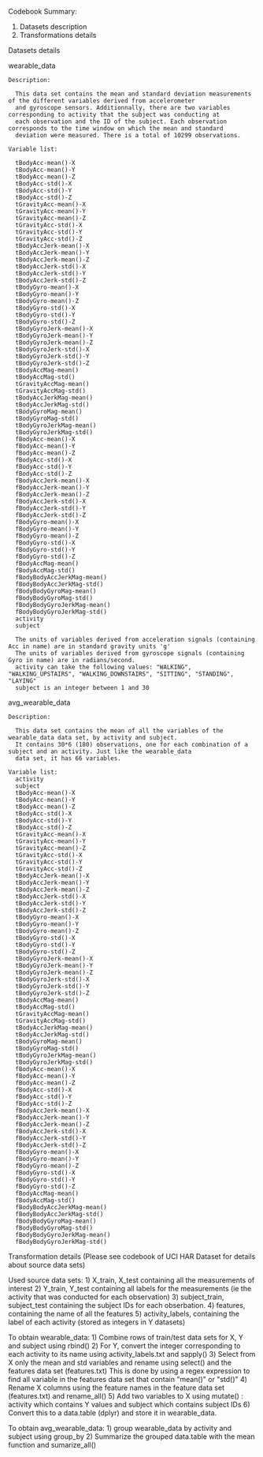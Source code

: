Codebook Summary: 
1) Datasets description
2) Transformations details

Datasets details

  wearable_data
  
    Description:
    
      This data set contains the mean and standard deviation measurements of the different variables derived from accelerometer
      and gyroscope sensors. Additionnally, there are two variables corresponding to activity that the subject was conducting at
      each observation and the ID of the subject. Each observation corresponds to the time window on which the mean and standard 
      deviation were measured. There is a total of 10299 observations.
      
    Variable list:
    
      tBodyAcc-mean()-X
      tBodyAcc-mean()-Y
      tBodyAcc-mean()-Z
      tBodyAcc-std()-X
      tBodyAcc-std()-Y
      tBodyAcc-std()-Z
      tGravityAcc-mean()-X
      tGravityAcc-mean()-Y
      tGravityAcc-mean()-Z
      tGravityAcc-std()-X
      tGravityAcc-std()-Y
      tGravityAcc-std()-Z
      tBodyAccJerk-mean()-X
      tBodyAccJerk-mean()-Y
      tBodyAccJerk-mean()-Z
      tBodyAccJerk-std()-X
      tBodyAccJerk-std()-Y
      tBodyAccJerk-std()-Z
      tBodyGyro-mean()-X
      tBodyGyro-mean()-Y
      tBodyGyro-mean()-Z
      tBodyGyro-std()-X
      tBodyGyro-std()-Y
      tBodyGyro-std()-Z
      tBodyGyroJerk-mean()-X
      tBodyGyroJerk-mean()-Y
      tBodyGyroJerk-mean()-Z
      tBodyGyroJerk-std()-X
      tBodyGyroJerk-std()-Y
      tBodyGyroJerk-std()-Z
      tBodyAccMag-mean()
      tBodyAccMag-std()
      tGravityAccMag-mean()
      tGravityAccMag-std()
      tBodyAccJerkMag-mean()
      tBodyAccJerkMag-std()
      tBodyGyroMag-mean()
      tBodyGyroMag-std()
      tBodyGyroJerkMag-mean()
      tBodyGyroJerkMag-std()
      fBodyAcc-mean()-X
      fBodyAcc-mean()-Y
      fBodyAcc-mean()-Z
      fBodyAcc-std()-X
      fBodyAcc-std()-Y
      fBodyAcc-std()-Z
      fBodyAccJerk-mean()-X
      fBodyAccJerk-mean()-Y
      fBodyAccJerk-mean()-Z
      fBodyAccJerk-std()-X
      fBodyAccJerk-std()-Y
      fBodyAccJerk-std()-Z
      fBodyGyro-mean()-X
      fBodyGyro-mean()-Y
      fBodyGyro-mean()-Z
      fBodyGyro-std()-X
      fBodyGyro-std()-Y
      fBodyGyro-std()-Z
      fBodyAccMag-mean()
      fBodyAccMag-std()
      fBodyBodyAccJerkMag-mean()
      fBodyBodyAccJerkMag-std()
      fBodyBodyGyroMag-mean()
      fBodyBodyGyroMag-std()
      fBodyBodyGyroJerkMag-mean()
      fBodyBodyGyroJerkMag-std()
      activity 
      subject
      
      The units of variables derived from acceleration signals (containing Acc in name) are in standard gravity units 'g'
      The units of variables derived from gyroscope signals (containing Gyro in name) are in radians/second.
      activity can take the following values: "WALKING", "WALKING_UPSTAIRS", "WALKING_DOWNSTAIRS", "SITTING", "STANDING", "LAYING"
      subject is an integer between 1 and 30

avg_wearable_data
  
    Description:
    
      This data set contains the mean of all the variables of the wearable_data data set, by activity and subject. 
      It contains 30*6 (180) observations, one for each combination of a subject and an activity. Just like the wearable_data
      data set, it has 66 variables. 
      
    Variable list:
      activity 
      subject
      tBodyAcc-mean()-X
      tBodyAcc-mean()-Y
      tBodyAcc-mean()-Z
      tBodyAcc-std()-X
      tBodyAcc-std()-Y
      tBodyAcc-std()-Z
      tGravityAcc-mean()-X
      tGravityAcc-mean()-Y
      tGravityAcc-mean()-Z
      tGravityAcc-std()-X
      tGravityAcc-std()-Y
      tGravityAcc-std()-Z
      tBodyAccJerk-mean()-X
      tBodyAccJerk-mean()-Y
      tBodyAccJerk-mean()-Z
      tBodyAccJerk-std()-X
      tBodyAccJerk-std()-Y
      tBodyAccJerk-std()-Z
      tBodyGyro-mean()-X
      tBodyGyro-mean()-Y
      tBodyGyro-mean()-Z
      tBodyGyro-std()-X
      tBodyGyro-std()-Y
      tBodyGyro-std()-Z
      tBodyGyroJerk-mean()-X
      tBodyGyroJerk-mean()-Y
      tBodyGyroJerk-mean()-Z
      tBodyGyroJerk-std()-X
      tBodyGyroJerk-std()-Y
      tBodyGyroJerk-std()-Z
      tBodyAccMag-mean()
      tBodyAccMag-std()
      tGravityAccMag-mean()
      tGravityAccMag-std()
      tBodyAccJerkMag-mean()
      tBodyAccJerkMag-std()
      tBodyGyroMag-mean()
      tBodyGyroMag-std()
      tBodyGyroJerkMag-mean()
      tBodyGyroJerkMag-std()
      fBodyAcc-mean()-X
      fBodyAcc-mean()-Y
      fBodyAcc-mean()-Z
      fBodyAcc-std()-X
      fBodyAcc-std()-Y
      fBodyAcc-std()-Z
      fBodyAccJerk-mean()-X
      fBodyAccJerk-mean()-Y
      fBodyAccJerk-mean()-Z
      fBodyAccJerk-std()-X
      fBodyAccJerk-std()-Y
      fBodyAccJerk-std()-Z
      fBodyGyro-mean()-X
      fBodyGyro-mean()-Y
      fBodyGyro-mean()-Z
      fBodyGyro-std()-X
      fBodyGyro-std()-Y
      fBodyGyro-std()-Z
      fBodyAccMag-mean()
      fBodyAccMag-std()
      fBodyBodyAccJerkMag-mean()
      fBodyBodyAccJerkMag-std()
      fBodyBodyGyroMag-mean()
      fBodyBodyGyroMag-std()
      fBodyBodyGyroJerkMag-mean()
      fBodyBodyGyroJerkMag-std()


Transformation details (Please see codebook of UCI HAR Dataset for details about source data sets)
 
  Used source data sets:
    1) X_train, X_test containing all the measurements of interest
    2) Y_train, Y_test containing all labels for the measurements (ie the activity that was conducted for each observation)
    3) subject_train, subject_test containing the subject IDs for each obserbation.
    4) features, containing the name of all the features
    5) activity_labels, containing the label of each activity (stored as integers in Y datasets)
  
  To obtain wearable_data:
    1) Combine rows of train/test data sets for X, Y and subject using rbind()
    2) For Y, convert the integer corresponding to each activity to its name using activity_labels.txt and sapply()
    3) Select from X only the mean and std variables and rename using select() and the features data set (features.txt)
        This is done by using a regex expression to find all variable in the features data set that contain "mean()" or "std()"
    4) Rename X columns using the feature names in the feature data set (features.txt) and rename_all()
    5) Add two variables to X using mutate() : activity which contains Y values and subject which contains subject IDs
    6) Convert this to a data.table (dplyr) and store it in wearable_data. 
    
  To obtain avg_wearable_data:
    1) group wearable_data by activity and subject using group_by
    2) Summarize the grouped data.table with the mean function and sumarize_all()
